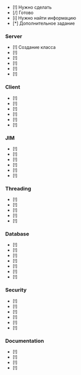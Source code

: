 - [!] Нужно сделать
- [/] Готово
- [i] Нужно найти информацию
- [*] Дополнительное задание

### Server
- [!] Создание класса
- [!] 
- [!]
- [!]
- [!]
- [!]


### Client
- [!]
- [!]
- [!]
- [!]
- [!]
- [!]



### JIM
- [!]
- [!]
- [!]
- [!]
- [!]
- [!]



### Threading
- [!]
- [!]
- [!]
- [!]
- [!]



### Database
- [!]
- [!]
- [!]
- [!]
- [!]
- [!]
- [!]


### Security
- [!]
- [!]
- [!]
- [!]
- [!]
- [!]


### Documentation
- [!] 
- [!]
- [!]
- [!]


















